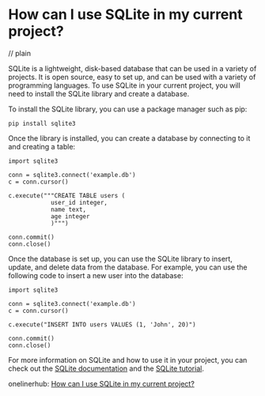 # How can I use SQLite in my current project?
// plain

SQLite is a lightweight, disk-based database that can be used in a variety of projects. It is open source, easy to set up, and can be used with a variety of programming languages. To use SQLite in your current project, you will need to install the SQLite library and create a database.

To install the SQLite library, you can use a package manager such as pip:
```
pip install sqlite3
```

Once the library is installed, you can create a database by connecting to it and creating a table:
```
import sqlite3

conn = sqlite3.connect('example.db')
c = conn.cursor()

c.execute("""CREATE TABLE users (
            user_id integer,
            name text,
            age integer
            )""")

conn.commit()
conn.close()
```

Once the database is set up, you can use the SQLite library to insert, update, and delete data from the database. For example, you can use the following code to insert a new user into the database:
```
import sqlite3

conn = sqlite3.connect('example.db')
c = conn.cursor()

c.execute("INSERT INTO users VALUES (1, 'John', 20)")

conn.commit()
conn.close()
```

For more information on SQLite and how to use it in your project, you can check out the [SQLite documentation](https://www.sqlite.org/docs.html) and the [SQLite tutorial](https://www.sqlitetutorial.net/).

onelinerhub: [How can I use SQLite in my current project?](https://onelinerhub.com/sqlite/how-can-i-use-sqlite-in-my-current-project)